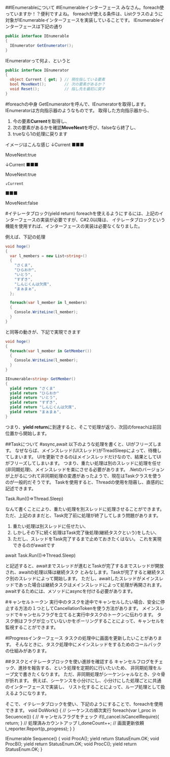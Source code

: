 ##IEnumerableについて
#IEnumerableインターフェース
みなさん。foreach使っていますか！？便利ですよね。
foreachが使える条件は、Listクラスのように対象がIEnumerableインターフェースを実装していることです。
IEnumerableインターフェースは下記の通り
```cs
public interface IEnumerable
{
  IEnumerator GetEnumerator();
}
```
IEnumeratorって何よ、というと
```cs
public interface IEnumerator
{
  object Current { get; } // 現在指している要素
  bool MoveNext();        // 次の要素があるか？
  void Reset();           // 指し先を最初に戻す
}
```
#foreachの中身
GetEnumeratorを呼んで、IEnumeratorを取得します。IEnumeratorは方向指示器のようなものです。
取得した方向指示器から、
1. 今の要素**Current**を取得し、
2. 次の要素があるかを確認**MoveNext**を呼び、falseなら終了し、
3. trueなら1の処理に戻ります

イメージはこんな感じ
↓Current
■■■

MoveNext:true

  ↓Current
■■■

MoveNext:true

    ↓Current
■■■

MoveNext:false

#イテレータブロック(yield return)
foreachを使えるようにするには、上記のインターフェースの実装が必要ですが、C#2.0以降は、
イテレータブロックという機能を使用すれば、インターフェースの実装は必要なくなりました。

例えば、下記の処理
```cs
void hoge()
{
  var l_members = new List<string>()
  {
    "さくま",
    "ひらおか",
    "いとう",
    "すずき",
    "しんじくんは欠席",
    "まぁまぁ",
  };

  foreach(var l_member in l_members)
  {
    Console.WriteLine(l_member);
  }
}
```
と同等の動きが、下記で実現できます
```cs
void hoge()
{
  foreach(var l_member in GetMember())
  {
    Console.WriteLine(l_member);
  }
}

IEnumerable<string> GetMember()
{
  yield return "さくま"
  yield return "ひらおか"
  yield return "いとう",
  yield return "すずき",
  yield return "しんじくんは欠席",
  yield return "まぁまぁ",
}
```
つまり、**yield return**に到達すると、そこで処理が返り、次回のforeachは前回位置から開始します。

##Taskについて
#async,await
以下のような処理を書くと、UIがフリーズします。
なぜならば、メインスレッド(UIスレッド)がTreadSleepによって、待機してしまいます。
UIを更新できるのはメインスレッドだけなので、結果としてUIがフリーズしてしまいます。
つまり、重たい処理は別のスレッドに処理を任せ(非同期処理)、メインスレッドを楽にさせる必要があります。
.Netのバージョンが上がるにつれて非同期処理の変遷があったようで、現在はTaskクラスを使うのが一般的だそうです。
Taskを使用すると、Threadの使用を隠蔽し、直感的に記述できます。

Task.Run(()=>Thread.Sleep)

なんて書くことにより、重たい処理を別スレッドに処理させることができます。
ただ、上記のままだと、Task完了前に処理が終了してしまう問題があります。
1. 重たい処理は別スレッドに任せたい、
2. しかしその下に続く処理はTask完了後処理(継続タスクという)をしたい、
3. ただし、スレッドをTask完了するまで止めておきたくはない。
これを実現できるのがawaitです

await Task.Run(()=>Thread.Sleep)

と記述すると、awaitまでスレッドが進むとTaskが完了するまでスレッドが開放され、awaitの処理以降は継続タスク
とみなします。Taskが完了すると継続タスク別のスレッドによって開始します。
ただし、awaitしたスレッドがメインスレッドであった場合は継続タスクはメインスレッドによって処理が再開されます。
awaitするためには、メソッドにasyncを付ける必要があります。

#キャンセルトークン
実行中のタスクを途中でキャンセルしたい場合、安全に停止する方法の１つとしてCancellationTokenを使う方法があります。
メインスレッドでキャンセルフラグを立てると実行中タスクのトークンに伝わります。
タスク側はフラグが立っていないかをポーリングすることによって、キャンセルを監視することができます。

#IProgress<T>インターフェース
タスクの処理中に画面を更新したいことがあります。
そんなときに、タスク処理中にメインスレッドをするためのコールバックの仕組みがあります。

##タスクとイテレータブロックを使い進捗を確認する
キャンセルフログをチェック、進捗を報告する、という処理を定期的に行いたいため、
非同期処理をループ文で書きたくなります。
ただ、非同期処理がシーケンシャルなとき、少々骨が折れます。
例えば、シーケンスを小分けにし、小分けにした処理ごとに共通のインターフェースで実装し、
リスト化することによって、ループ処理として扱えるようになります。

そこで、イテレータブロックを使い、下記のようにすることで、foreachを使用できます。
void DoWork()
{
  // シーケンスの順次実行
  foreach(var l_proc in Secuence())
  {
    // キャンセルフラグをチェック
    if(l_cancel.IsCancelRequire){ return; }
    // 処理済みカウントアップ
    l_doneCount++;
    // 画面更新依頼
    l_reporter.Report(p_progress);
  }
}

IEnumerable<StatusEnum> Sequence()
{
  void ProcA();
  yield return StatusEnum.OK;
  void ProcB();
  yield return StatusEnum.OK;
  void ProcC();
  yield return StatusEnum.OK;
}
